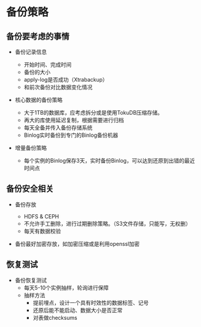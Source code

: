 # 备份策略

## 备份要考虑的事情

- 备份记录信息
  - 开始时间、完成时间
  - 备份的大小
  - apply-log是否成功（Xtrabackup）
  - 和前次备份对比数据变化情况



- 核心数据的备份策略

  - 大于1TB的数据库，应考虑拆分或是使用TokuDB压缩存储。
  - 再大的库使用延迟复制，根据需要进行归档
  - 每天全备并传入备份存储系统
  - Binlog实时备份到专门的Binlog备份机器

  

- 增量备份策略

  - 每个实例的Binlog保存3天，实时备份Binlog，可以达到还原到出错的最近时间点

## 备份安全相关

- 备份存放

  - HDFS & CEPH
  - 不允许手工删除，进行过期删除策略。（S3文件存储，只能写，无权删）
  - 每天有数据校验

  

- 备份最好加密存放，如加密压缩或是利用openssl加密



## 恢复测试

- 备份恢复测试
  - 每天5-10个实例抽样，轮询进行保障
  - 抽样方法
    - 提前埋点，设计一个具有时效性的数据标签、记号
    - 还原后能不能启动、数据大小是否正常
    - 对表做checksums



 



